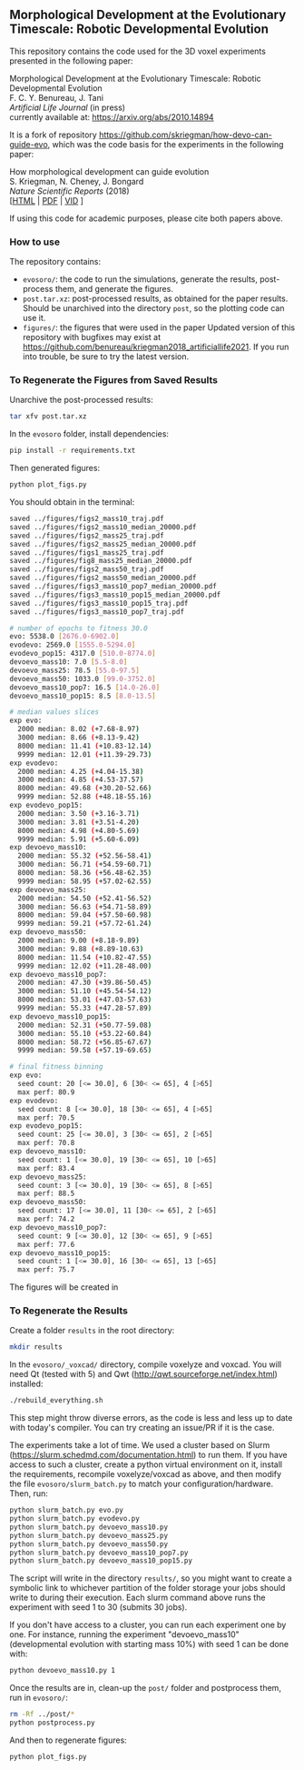 Morphological Development at the Evolutionary Timescale: Robotic Developmental Evolution
--------------------
This repository contains the code used for the 3D voxel experiments presented in the following paper:

Morphological Development at the Evolutionary Timescale: Robotic Developmental Evolution<br>
F. C. Y. Benureau, J. Tani<br>
_Artificial Life Journal_ (in press) <br>
currently available at: https://arxiv.org/abs/2010.14894

It is a fork of repository https://github.com/skriegman/how-devo-can-guide-evo, which was the code basis for the experiments in the following paper:

How morphological development can guide evolution<br>
S. Kriegman, N. Cheney, J. Bongard<br>
_Nature Scientific Reports_ (2018) <br>
[<a href="https://www.nature.com/articles/s41598-018-31868-7">HTML</a>  |  <a href="https://rdcu.be/6VmZ">PDF</a> | <a href="https://youtu.be/Ee2sU-AZWC4">VID</a> ] <br>

If using this code for academic purposes, please cite both papers above.

### How to use

The repository contains:
- `evosoro/`: the code to run the simulations, generate the results, post-process them, and generate the figures.
- `post.tar.xz`: post-processed results, as obtained for the paper results. Should be unarchived into the directory `post`, so the plotting code can use it.
- `figures/`: the figures that were used in the paper
Updated version of this repository with bugfixes may exist at https://github.com/benureau/kriegman2018_artificiallife2021. If you run into trouble, be sure to try the latest version.


### To Regenerate the Figures from Saved Results

Unarchive the post-processed results:
```bash
tar xfv post.tar.xz
```
In the `evosoro` folder, install dependencies:
```bash
pip install -r requirements.txt
```
Then generated figures:
```bash
python plot_figs.py
```
You should obtain in the terminal:
```bash
saved ../figures/figs2_mass10_traj.pdf
saved ../figures/figs2_mass10_median_20000.pdf
saved ../figures/figs2_mass25_traj.pdf
saved ../figures/figs2_mass25_median_20000.pdf
saved ../figures/figs1_mass25_traj.pdf
saved ../figures/fig8_mass25_median_20000.pdf
saved ../figures/figs2_mass50_traj.pdf
saved ../figures/figs2_mass50_median_20000.pdf
saved ../figures/figs3_mass10_pop7_median_20000.pdf
saved ../figures/figs3_mass10_pop15_median_20000.pdf
saved ../figures/figs3_mass10_pop15_traj.pdf
saved ../figures/figs3_mass10_pop7_traj.pdf

# number of epochs to fitness 30.0
evo: 5538.0 [2676.0-6902.0]
evodevo: 2569.0 [1555.0-5294.0]
evodevo_pop15: 4317.0 [510.0-8774.0]
devoevo_mass10: 7.0 [5.5-8.0]
devoevo_mass25: 78.5 [55.0-97.5]
devoevo_mass50: 1033.0 [99.0-3752.0]
devoevo_mass10_pop7: 16.5 [14.0-26.0]
devoevo_mass10_pop15: 8.5 [8.0-13.5]

# median values slices
exp evo:
  2000 median: 8.02 (+7.68-8.97)
  3000 median: 8.66 (+8.13-9.42)
  8000 median: 11.41 (+10.83-12.14)
  9999 median: 12.01 (+11.39-29.73)
exp evodevo:
  2000 median: 4.25 (+4.04-15.38)
  3000 median: 4.85 (+4.53-37.57)
  8000 median: 49.68 (+30.20-52.66)
  9999 median: 52.88 (+48.18-55.16)
exp evodevo_pop15:
  2000 median: 3.50 (+3.16-3.71)
  3000 median: 3.81 (+3.51-4.20)
  8000 median: 4.98 (+4.80-5.69)
  9999 median: 5.91 (+5.60-6.09)
exp devoevo_mass10:
  2000 median: 55.32 (+52.56-58.41)
  3000 median: 56.71 (+54.59-60.71)
  8000 median: 58.36 (+56.48-62.35)
  9999 median: 58.95 (+57.02-62.55)
exp devoevo_mass25:
  2000 median: 54.50 (+52.41-56.52)
  3000 median: 56.63 (+54.71-58.89)
  8000 median: 59.04 (+57.50-60.98)
  9999 median: 59.21 (+57.72-61.24)
exp devoevo_mass50:
  2000 median: 9.00 (+8.18-9.89)
  3000 median: 9.88 (+8.89-10.63)
  8000 median: 11.54 (+10.82-47.55)
  9999 median: 12.02 (+11.28-48.00)
exp devoevo_mass10_pop7:
  2000 median: 47.30 (+39.86-50.45)
  3000 median: 51.10 (+45.54-54.12)
  8000 median: 53.01 (+47.03-57.63)
  9999 median: 55.33 (+47.28-57.89)
exp devoevo_mass10_pop15:
  2000 median: 52.31 (+50.77-59.08)
  3000 median: 55.10 (+53.22-60.84)
  8000 median: 58.72 (+56.85-67.67)
  9999 median: 59.58 (+57.19-69.65)

# final fitness binning
exp evo:
  seed count: 20 [<= 30.0], 6 [30< <= 65], 4 [>65]
  max perf: 80.9
exp evodevo:
  seed count: 8 [<= 30.0], 18 [30< <= 65], 4 [>65]
  max perf: 70.5
exp evodevo_pop15:
  seed count: 25 [<= 30.0], 3 [30< <= 65], 2 [>65]
  max perf: 70.8
exp devoevo_mass10:
  seed count: 1 [<= 30.0], 19 [30< <= 65], 10 [>65]
  max perf: 83.4
exp devoevo_mass25:
  seed count: 3 [<= 30.0], 19 [30< <= 65], 8 [>65]
  max perf: 88.5
exp devoevo_mass50:
  seed count: 17 [<= 30.0], 11 [30< <= 65], 2 [>65]
  max perf: 74.2
exp devoevo_mass10_pop7:
  seed count: 9 [<= 30.0], 12 [30< <= 65], 9 [>65]
  max perf: 77.6
exp devoevo_mass10_pop15:
  seed count: 1 [<= 30.0], 16 [30< <= 65], 13 [>65]
  max perf: 75.7
```

The figures will be created in

### To Regenerate the Results

Create a folder `results` in the root directory:
```bash
mkdir results
```

In the `evosoro/_voxcad/` directory, compile voxelyze and voxcad. You will need Qt (tested with 5) and Qwt (http://qwt.sourceforge.net/index.html) installed:
```bash
./rebuild_everything.sh
```
This step might throw diverse errors, as the code is less and less up to date with today's compiler. You can try creating an issue/PR if it is the case.

The experiments take a lot of time. We used a cluster based on Slurm (https://slurm.schedmd.com/documentation.html) to run them. If you have access to such a cluster, create a python virtual environment on it, install the requirements, recompile voxelyze/voxcad as above, and then modify the file `evosoro/slurm_batch.py` to match your configuration/hardware. Then, run:
```bash
python slurm_batch.py evo.py
python slurm_batch.py evodevo.py
python slurm_batch.py devoevo_mass10.py
python slurm_batch.py devoevo_mass25.py
python slurm_batch.py devoevo_mass50.py
python slurm_batch.py devoevo_mass10_pop7.py
python slurm_batch.py devoevo_mass10_pop15.py
```
The script will write in the directory `results/`, so you might want to create a symbolic link to whichever partition of the folder storage your jobs should write to during their execution. Each slurm command above runs the experiment with seed 1 to 30 (submits 30 jobs).

If you don't have access to a cluster, you can run each experiment one by one. For instance, running the experiment "devoevo_mass10" (developmental evolution with starting mass 10%) with seed 1 can be done with:
```bash
python devoevo_mass10.py 1
```

Once the results are in, clean-up the `post/` folder and postprocess them, run in `evosoro/`:
```bash
rm -Rf ../post/*
python postprocess.py
```

And then to regenerate figures:
```bash
python plot_figs.py
```
